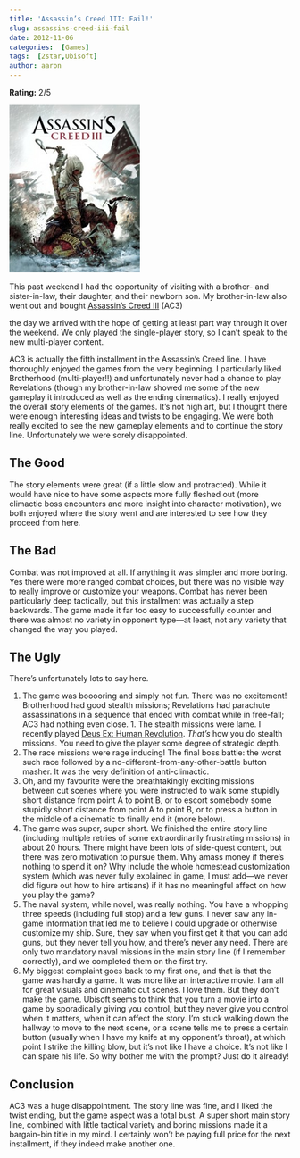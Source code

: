 ```yaml
---
title: 'Assassin’s Creed III: Fail!'
slug: assassins-creed-iii-fail
date: 2012-11-06
categories:  [Games]
tags:  [2star,Ubisoft]
author: aaron
---
```


**Rating:** 2/5

![](cover-234x300.jpg "Assassin's Creed III")

This past weekend I had the opportunity of visiting with a brother- and sister-in-law, their daughter, and their newborn son. My brother-in-law also went out and bought [Assassin’s Creed III](http://www.metacritic.com/game/playstation-3/assassins-creed-iii) (AC3)

the day we arrived with the hope of getting at least part way through it over the weekend. We only played the single-player story, so I can’t speak to the new multi-player content.

AC3 is actually the fifth installment in the Assassin’s Creed line. I have thoroughly enjoyed the games from the very beginning. I particularly liked Brotherhood (multi-player!!) and unfortunately never had a chance to play Revelations (though my brother-in-law showed me some of the new gameplay it introduced as well as the ending cinematics). I really enjoyed the overall story elements of the games. It’s not high art, but I thought there were enough interesting ideas and twists to be engaging. We were both really excited to see the new gameplay elements and to continue the story line. Unfortunately we were sorely disappointed.

## The Good

The story elements were great (if a little slow and protracted). While it would have nice to have some aspects more fully fleshed out (more climactic boss encounters and more insight into character motivation), we both enjoyed where the story went and are interested to see how they proceed from here.

## The Bad

Combat was not improved at all. If anything it was simpler and more boring. Yes there were more ranged combat choices, but there was no visible way to really improve or customize your weapons. Combat has never been particularly deep tactically, but this installment was actually a step backwards. The game made it far too easy to successfully counter and there was almost no variety in opponent type—at least, not any variety that changed the way you played.

## The Ugly

There’s unfortunately lots to say here.

1. The game was booooring and simply not fun. There was no excitement! Brotherhood had good stealth missions; Revelations had parachute assassinations in a sequence that ended with combat while in free-fall; AC3 had nothing even close. 1. The stealth missions were lame. I recently played [Deus Ex: Human Revolution](http://www.deusex.com/). *That’s* how you do stealth missions. You need to give the player some degree of strategic depth.
2. The race missions were rage inducing! The final boss battle: the worst such race followed by a no-different-from-any-other-battle button masher. It was the very definition of anti-climactic.
3. Oh, and my favourite were the breathtakingly exciting missions between cut scenes where you were instructed to walk some stupidly short distance from point A to point B, or to escort somebody some stupidly short distance from point A to point B, or to press a button in the middle of a cinematic to finally end it (more below).
2. The game was super, super short. We finished the entire story line (including multiple retries of some extraordinarily frustrating missions) in about 20 hours. There might have been lots of side-quest content, but there was zero motivation to pursue them. Why amass money if there’s nothing to spend it on? Why include the whole homestead customization system (which was never fully explained in game, I must add—we never did figure out how to hire artisans) if it has no meaningful affect on how you play the game?
3. The naval system, while novel, was really nothing. You have a whopping three speeds (including full stop) and a few guns. I never saw any in-game information that led me to believe I could upgrade or otherwise customize my ship. Sure, they say when you first get it that you can add guns, but they never tell you how, and there’s never any need. There are only two mandatory naval missions in the main story line (if I remember correctly), and we completed them on the first try.
4. My biggest complaint goes back to my first one, and that is that the game was hardly a game. It was more like an interactive movie. I am all for great visuals and cinematic cut scenes. I love them. But they don’t make the game. Ubisoft seems to think that you turn a movie into a game by sporadically giving you control, but they never give you control when it matters, when it can affect the story. I’m stuck walking down the hallway to move to the next scene, or a scene tells me to press a certain button (usually when I have my knife at my opponent’s throat), at which point I strike the killing blow, but it’s not like I have a choice. It’s not like I can spare his life. So why bother me with the prompt? Just do it already!

## Conclusion

AC3 was a huge disappointment. The story line was fine, and I liked the twist ending, but the game aspect was a total bust. A super short main story line, combined with little tactical variety and boring missions made it a bargain-bin title in my mind. I certainly won’t be paying full price for the next installment, if they indeed make another one.
